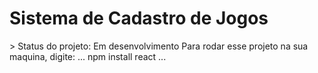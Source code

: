 <h1>Sistema de Cadastro de Jogos</h1>
> Status do projeto: Em desenvolvimento
Para rodar esse projeto na sua maquina, digite:
...
npm install react
...
